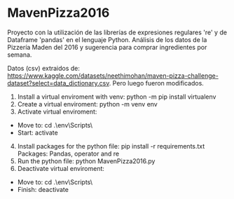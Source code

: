 # MavenPizza2016
Proyecto con la utilización de las librerías de expresiones regulares 're' y de Dataframe 'pandas' en el lenguaje Python. Análisis de los datos de la Pizzería Maden del 2016 y sugerencia para comprar ingredientes por semana.

Datos (csv) extraidos de: https://www.kaggle.com/datasets/neethimohan/maven-pizza-challenge-dataset?select=data_dictionary.csv.
Pero luego fueron modificados.

1. Install a virtual enviroment with venv: python -m pip install virtualenv 
2. Create a virtual enviroment: python -m venv env
3. Activate virtual enviroment:
 - Move to: cd .\env\Scripts\
 - Start: activate
4. Install packages for the python file: pip install -r requirements.txt
 Packages:  Pandas, operator and re
6. Run the python file: python MavenPizza2016.py
7. Deactivate virtual enviroment:
 - Move to: cd .\env\Scripts\
 - Finish: deactivate
